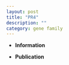 ```yaml
---
layout: post
title: "PR4"
description: ""
category: gene family
---
```


* **Information**  

* **Publication**  


